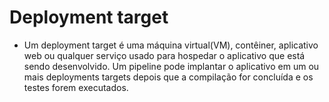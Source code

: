  # Deployment target
 - Um deployment target é uma máquina virtual(VM), contêiner, aplicativo web ou qualquer serviço usado para hospedar o aplicativo que está sendo desenvolvido.
   Um pipeline pode implantar o aplicativo em um ou mais deployments targets depois que a compilação for concluída e os testes forem executados.
